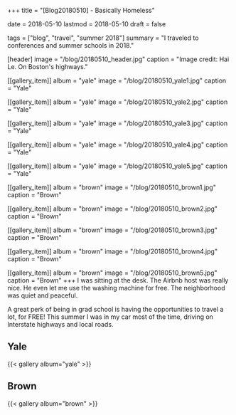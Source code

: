 +++
title = "[Blog20180510] - Basically Homeless"

date = 2018-05-10
lastmod = 2018-05-10
draft = false

tags = ["blog", "travel", "summer 2018"]
summary = "I traveled to conferences and summer schools in 2018."

[header]
image = "/blog/20180510_header.jpg"
caption = "Image credit: Hai Le. On Boston's highways."

[[gallery_item]]
album = "yale"
image = "/blog/20180510_yale1.jpg"
caption = "Yale"

[[gallery_item]]
album = "yale"
image = "/blog/20180510_yale2.jpg"
caption = "Yale"

[[gallery_item]]
album = "yale"
image = "/blog/20180510_yale3.jpg"
caption = "Yale"

[[gallery_item]]
album = "yale"
image = "/blog/20180510_yale4.jpg"
caption = "Yale"

[[gallery_item]]
album = "yale"
image = "/blog/20180510_yale5.jpg"
caption = "Yale"

[[gallery_item]]
album = "brown"
image = "/blog/20180510_brown1.jpg"
caption = "Brown"

[[gallery_item]]
album = "brown"
image = "/blog/20180510_brown2.jpg"
caption = "Brown"

[[gallery_item]]
album = "brown"
image = "/blog/20180510_brown3.jpg"
caption = "Brown"

[[gallery_item]]
album = "brown"
image = "/blog/20180510_brown4.jpg"
caption = "Brown"

[[gallery_item]]
album = "brown"
image = "/blog/20180510_brown5.jpg"
caption = "Brown"
+++
I was sitting at the desk. The Airbnb host was really nice. He even let me use the washing machine for free. The neighborhood was quiet and peaceful. 

A great perk of being in grad school is having the opportunities to travel a lot, for FREE! This summer I was in my car most of the time, driving on Interstate highways and local roads. 

## Yale
{{< gallery album="yale" >}}

## Brown
{{< gallery album="brown" >}}
